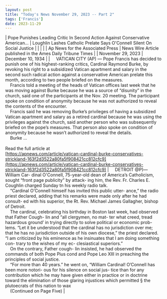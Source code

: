 ```yaml
---
layout: post
title: "Today's News November 29, 2023 -- Part 2"
tags: ['Francis']
date: 2023-11-29
---
```


| Pope Punishes Leading Critic In Second Action Against Conservative American... | Loughlin Lashes Catholic Prelate   Says O'Connell Silent  On Social Justice |
|  |  |
| Ap News for the Associated Press | News Wire Article published in the Ames Daily Tribune Times |
| November 29, 2023 | December 10, 1934 |
| &nbsp;&nbsp;&nbsp;&nbsp;VATICAN CITY (AP) — Pope Francis has decided to punish one of his highest-ranking critics, Cardinal Raymond Burke, by revoking his right to a subsidized Vatican apartment and salary in the second such radical action against a conservative American prelate this month, according to two people briefed on the measures.<br>&nbsp;&nbsp;&nbsp;&nbsp;Francis told a meeting of the heads of Vatican offices last week that he was moving against Burke because he was a source of “disunity” in the church, said one of the participants at the Nov. 20 meeting. The participant spoke on condition of anonymity because he was not authorized to reveal the contents of the encounter.<br>&nbsp;&nbsp;&nbsp;&nbsp;Francis said he was removing Burke’s privileges of having a subsidized Vatican apartment and salary as a retired cardinal because he was using the privileges against the church, said another person who was subsequently briefed on the pope’s measures. That person also spoke on condition of anonymity because he wasn’t authorized to reveal the details.<br>&nbsp;&nbsp;&nbsp;&nbsp;Burke ...<br><br>Read the full article at<br>[https://apnews.com/article/vatican-cardinal-burke-conservatives-strickland-163f2d3522a80fa5f908421cc812cfc9](https://apnews.com/article/vatican-cardinal-burke-conservatives-strickland-163f2d3522a80fa5f908421cc812cfc9) | &nbsp;&nbsp;&nbsp;&nbsp;DETROIT @P)—William Car- dinal O'Connell, 75-year-old dean of America’s Catholicism, sought “front page publicity” by attack- ing him, the Rev. Fr. Charles E. Coughlin charged Sunday tn his weekly radio talk.<br>&nbsp;&nbsp;&nbsp;&nbsp;“Cardinal O'Connell himseif has invited this public utter- ance,” the radio priest declared, adding that his remarks were made only after he had consult- ed with his superior, the Rt. Rev. Michael James Gallagher, bishop of Detroit.<br>&nbsp;&nbsp;&nbsp;&nbsp;The cardinal, celebrating his birthday in Boston last week, had observed that Father Cough- lin and “all clergymen, no mat- ter what creed, tread hazardous ground’ in trying directly to solve political or economic prob- lems. “Let it be understood that the cardinal has no jurisdiction over me; that he has no jurisdiction outside of his own diocese,” the priest declared. “I am criticized by his eminence as he insinuates that I am doing something con- trary to the wishes of my ec- clesiastical superiors.”<br>&nbsp;&nbsp;&nbsp;&nbsp;On the contrary, Father cough- lin insisted, he had observed the commands of both Pope Pius cond and Pope Leo XIII in preaching the principles of social justice.<br>&nbsp;&nbsp;&nbsp;&nbsp;“For more than 40 years.” he went on, “William Cardinal! O’Connell has been more notori- ous for his silence on social jus- tice than for any contribution which he may have given either in practice or in doctrine toward the elimination of those glaring injustices which permitted § the plutoecrats of this nation to wax<br>&nbsp;&nbsp;&nbsp;&nbsp;(Continued on Page Five)  |